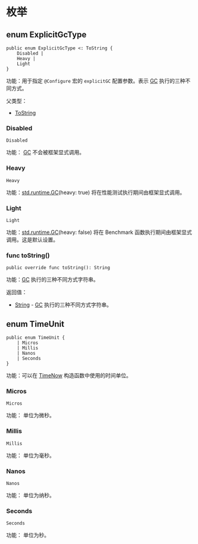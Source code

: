 # 枚举

## enum ExplicitGcType

```cangjie
public enum ExplicitGcType <: ToString {
    Disabled |
    Heavy |
    Light
}
```

功能：用于指定 `@Configure` 宏的 `explicitGC` 配置参数。表示 [GC](../../runtime/runtime_package_api/runtime_package_funcs.md#func-gcbool) 执行的三种不同方式。

父类型：

- [ToString](../../core/core_package_api/core_package_interfaces.md#interface-tostring)

### Disabled

```cangjie
Disabled
```

功能： [GC](../../runtime/runtime_package_api/runtime_package_funcs.md#func-gcbool) 不会被框架显式调用。

### Heavy

```cangjie
Heavy
```

功能：[std.runtime.GC](../../runtime/runtime_package_api/runtime_package_funcs.md#func-gcbool)(heavy: true) 将在性能测试执行期间由框架显式调用。

### Light

```cangjie
Light
```

功能：[std.runtime.GC](../../runtime/runtime_package_api/runtime_package_funcs.md#func-gcbool)(heavy: false) 将在 Benchmark 函数执行期间由框架显式调用。这是默认设置。

### func toString()

```cangjie
public override func toString(): String
```

功能：[GC](../../runtime/runtime_package_api/runtime_package_funcs.md#func-gcbool) 执行的三种不同方式字符串。

返回值：

- [String](../../../std/core/core_package_api/core_package_structs.md#struct-string) - [GC](../../runtime/runtime_package_api/runtime_package_funcs.md#func-gcbool) 执行的三种不同方式字符串。

## enum TimeUnit

```cangjie
public enum TimeUnit {
    | Micros
    | Millis
    | Nanos
    | Seconds
}
```

功能：可以在 [TimeNow](./unittest_package_structs.md#struct-timenow) 构造函数中使用的时间单位。

### Micros

```cangjie
Micros
```

功能： 单位为微秒。

### Millis

```cangjie
Millis
```

功能： 单位为毫秒。

### Nanos

```cangjie
Nanos
```

功能： 单位为纳秒。

### Seconds

```cangjie
Seconds
```

功能： 单位为秒。
